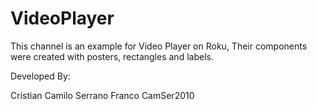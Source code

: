 # VideoPlayer

This channel is an example for Video Player on Roku, Their components were created with posters, rectangles and labels.

Developed By:

Cristian Camilo Serrano Franco
CamSer2010
